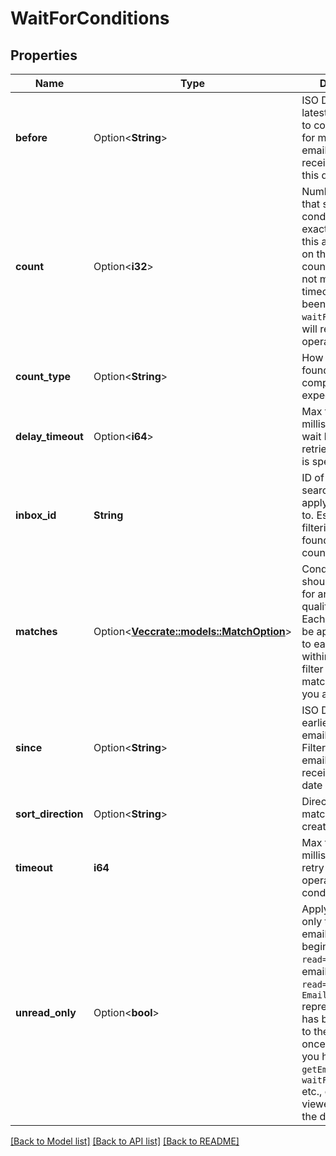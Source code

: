 # WaitForConditions

## Properties

| Name               | Type                                                       | Description                                                                                                                                                                                                                                                                                                             | Notes      |
| ------------------ | ---------------------------------------------------------- | ----------------------------------------------------------------------------------------------------------------------------------------------------------------------------------------------------------------------------------------------------------------------------------------------------------------------- | ---------- |
| **before**         | Option<**String**>                                         | ISO Date Time latest time of email to consider. Filter for matching emails that were received before this date                                                                                                                                                                                                          | [optional] |
| **count**          | Option<**i32**>                                            | Number of results that should match conditions. Either exactly or at least this amount based on the `countType`. If count condition is not met and the timeout has not been reached the `waitFor` method will retry the operation.                                                                                      | [optional] |
| **count_type**     | Option<**String**>                                         | How should the found count be compared to the expected count.                                                                                                                                                                                                                                                           | [optional] |
| **delay_timeout**  | Option<**i64**>                                            | Max time in milliseconds to wait between retries if a `timeout` is specified.                                                                                                                                                                                                                                           | [optional] |
| **inbox_id**       | **String**                                                 | ID of inbox to search within and apply conditions to. Essentially filtering the emails found to give a count.                                                                                                                                                                                                           |
| **matches**        | Option<[**Vec<crate::models::MatchOption>**](MatchOption)> | Conditions that should be matched for an email to qualify for results. Each condition will be applied in order to each email within an inbox to filter a result list of matching emails you are waiting for.                                                                                                            | [optional] |
| **since**          | Option<**String**>                                         | ISO Date Time earliest time of email to consider. Filter for matching emails that were received after this date                                                                                                                                                                                                         | [optional] |
| **sort_direction** | Option<**String**>                                         | Direction to sort matching emails by created time                                                                                                                                                                                                                                                                       | [optional] |
| **timeout**        | **i64**                                                    | Max time in milliseconds to retry the `waitFor` operation until conditions are met.                                                                                                                                                                                                                                     |
| **unread_only**    | Option<**bool**>                                           | Apply conditions only to **unread** emails. All emails begin with `read=false`. An email is marked `read=true` when an `EmailDto` representation of it has been returned to the user at least once. For example you have called `getEmail` or `waitForLatestEmail` etc., or you have viewed the email in the dashboard. | [optional] |

[[Back to Model list]](../README#documentation-for-models) [[Back to API list]](../README#documentation-for-api-endpoints) [[Back to README]](../README)
